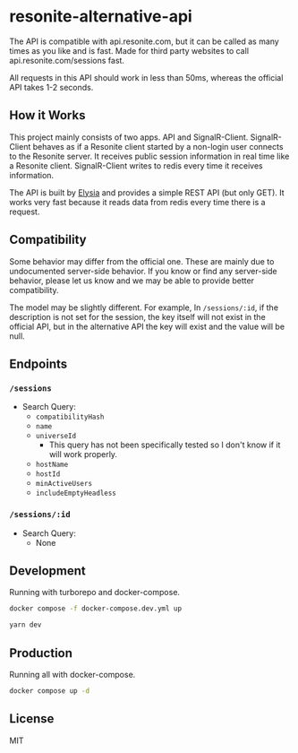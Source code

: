 # resonite-alternative-api

The API is compatible with api.resonite.com, but it can be called as many times as you like and is fast. Made for third party websites to call api.resonite.com/sessions fast.

All requests in this API should work in less than 50ms, whereas the official API takes 1-2 seconds.

## How it Works

This project mainly consists of two apps. API and SignalR-Client.
SignalR-Client behaves as if a Resonite client started by a non-login user connects to the Resonite server. It receives public session information in real time like a Resonite client. SignalR-Client writes to redis every time it receives information.

The API is built by [Elysia](https://elysiajs.com/) and provides a simple REST API (but only GET). It works very fast because it reads data from redis every time there is a request.

## Compatibility

Some behavior may differ from the official one. These are mainly due to undocumented server-side behavior. If you know or find any server-side behavior, please let us know and we may be able to provide better compatibility.

The model may be slightly different. For example, In `/sessions/:id`, if the description is not set for the session, the key itself will not exist in the official API, but in the alternative API the key will exist and the value will be null.

## Endpoints

### `/sessions`

- Search Query:
  - `compatibilityHash`
  - `name`
  - `universeId`
    - This query has not been specifically tested so I don't know if it will work properly.
  - `hostName`
  - `hostId`
  - `minActiveUsers`
  - `includeEmptyHeadless`

### `/sessions/:id`

- Search Query:
  - None

## Development

Running with turborepo and docker-compose.

```sh
docker compose -f docker-compose.dev.yml up
```

```sh
yarn dev
```

## Production

Running all with docker-compose.

```sh
docker compose up -d
```

## License

MIT
